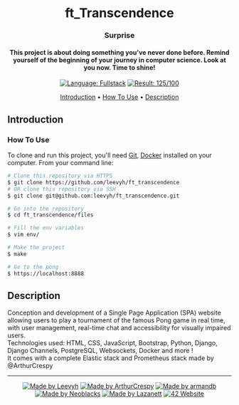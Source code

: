<h1 align="center">
  ft_Transcendence
</h1>

<h3 align="center">Surprise</h3>

<h4 align="center">This project is about doing something you’ve never done before.
Remind yourself of the beginning of your journey in computer science.
Look at you now. Time to shine!</a></h4>

<p align="center">
    <a href="https://github.com/leevyh/ft_transcendence/search?l=python"> <img alt="Language: Fullstack" src="https://img.shields.io/badge/language-Fullstack-orange"></a>
    <a href="https://projects.intra.42.fr/ft_transcendence/lkoletzk"> <img alt="Result: 125/100" src="https://img.shields.io/badge/result-125/100-brightgreen"></a>
</p>


<p align="center">
  <a href="#introduction">Introduction</a> •
  <a href="#how-to-use">How To Use</a> •
  <a href="#description">Description</a>
</p>

## Introduction


### How To Use

To clone and run this project, you'll need [Git](https://git-scm.com), [Docker](https://docker.com/) installed on your computer. From your command line:

```bash
# Clone this repository via HTTPS
$ git clone https://github.com/leevyh/ft_transcendence
# OR clone this repository via SSH
$ git clone git@github.com:leevyh/ft_transcendence.git

# Go into the repository
$ cd ft_transcendence/files

# Fill the env variables
$ vim env/

# Make the project
$ make

# Go to the pong
$ https://localhost:8888
```

## Description

Conception and development of a Single Page Application (SPA) website allowing users to play a tournament of the famous Pong game in real time, with user management, real-time chat and accessibility for visually impaired users. 
<br>Technologies used: HTML, CSS, JavaScript, Bootstrap, Python, Django, Django Channels, PostgreSQL, Websockets, Docker and more !
<br>It comes with a complete Elastic stack and Prometheus stack made by @ArthurCrespy

---
<p align="center">
    <a href="https://github.com/Leevyh"> <img alt="Made by Leevyh" src="https://img.shields.io/badge/made%20by-Leevyh-blue"></a>
    <a href="https://github.com/ArthurCrespy"> <img alt="Made by ArthurCrespy" src="https://img.shields.io/badge/made%20by-ArthurCrespy-blue"></a>
    <a href="https://github.com/arm-and-b"> <img alt="Made by armandb" src="https://img.shields.io/badge/made%20by-armandb-blue"></a>
    <a href="https://github.com/Neoblacks"> <img alt="Made by Neoblacks" src="https://img.shields.io/badge/made%20by-Neoblacks-blue"></a>
    <a href="https://github.com/Lazanett"> <img alt="Made by Lazanett" src="https://img.shields.io/badge/made%20by-Lazanett-blue"></a>
    <a href="https://42.fr"><img alt="42 Website" src="https://img.shields.io/badge/website-42.fr-blue"></a>
</p>
